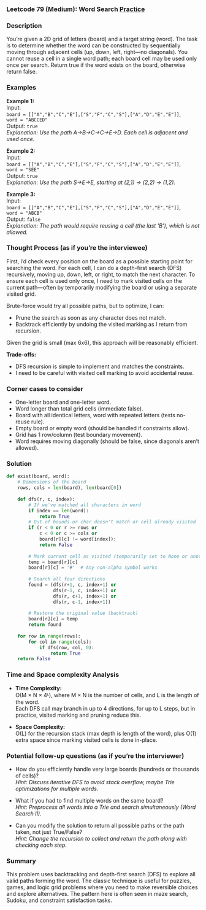 ### Leetcode 79 (Medium): Word Search [Practice](https://leetcode.com/problems/word-search)

### Description  
You’re given a 2D grid of letters (board) and a target string (word). The task is to determine whether the word can be constructed by sequentially moving through adjacent cells (up, down, left, right—no diagonals). You cannot reuse a cell in a single word path; each board cell may be used only once per search. Return true if the word exists on the board, otherwise return false.

### Examples  

**Example 1:**  
Input:  
`board = [["A","B","C","E"],["S","F","C","S"],["A","D","E","E"]]`,  
`word = "ABCCED"`  
Output: `true`  
*Explanation: Use the path A→B→C→C→E→D. Each cell is adjacent and used once.*

**Example 2:**  
Input:  
`board = [["A","B","C","E"],["S","F","C","S"],["A","D","E","E"]]`,  
`word = "SEE"`  
Output: `true`  
*Explanation: Use the path S→E→E, starting at (2,1) → (2,2) → (1,2).*

**Example 3:**  
Input:  
`board = [["A","B","C","E"],["S","F","C","S"],["A","D","E","E"]]`,  
`word = "ABCB"`  
Output: `false`  
*Explanation: The path would require reusing a cell (the last 'B'), which is not allowed.*

### Thought Process (as if you’re the interviewee)  
First, I’d check every position on the board as a possible starting point for searching the word. For each cell, I can do a depth-first search (DFS) recursively, moving up, down, left, or right, to match the next character. To ensure each cell is used only once, I need to mark visited cells on the current path—often by temporarily modifying the board or using a separate visited grid.

Brute-force would try all possible paths, but to optimize, I can:
- Prune the search as soon as any character does not match.
- Backtrack efficiently by undoing the visited marking as I return from recursion.

Given the grid is small (max 6x6), this approach will be reasonably efficient.

**Trade-offs:**  
- DFS recursion is simple to implement and matches the constraints.
- I need to be careful with visited cell marking to avoid accidental reuse.

### Corner cases to consider  
- One-letter board and one-letter word.
- Word longer than total grid cells (immediate false).
- Board with all identical letters, word with repeated letters (tests no-reuse rule).
- Empty board or empty word (should be handled if constraints allow).
- Grid has 1 row/column (test boundary movement).
- Word requires moving diagonally (should be false, since diagonals aren’t allowed).

### Solution

```python
def exist(board, word):
    # Dimensions of the board
    rows, cols = len(board), len(board[0])
    
    def dfs(r, c, index):
        # If we've matched all characters in word
        if index == len(word):
            return True
        # Out of bounds or char doesn't match or cell already visited
        if (r < 0 or r >= rows or
            c < 0 or c >= cols or
            board[r][c] != word[index]):
            return False
        
        # Mark current cell as visited (temporarily set to None or another symbol)
        temp = board[r][c]
        board[r][c] = '#'  # Any non-alpha symbol works
        
        # Search all four directions
        found = (dfs(r+1, c, index+1) or
                 dfs(r-1, c, index+1) or
                 dfs(r, c+1, index+1) or
                 dfs(r, c-1, index+1))
        
        # Restore the original value (backtrack)
        board[r][c] = temp
        return found
    
    for row in range(rows):
        for col in range(cols):
            if dfs(row, col, 0):
                return True
    return False
```

### Time and Space complexity Analysis  

- **Time Complexity:**  
  O(M × N × 4ᴸ), where M × N is the number of cells, and L is the length of the word.  
  Each DFS call may branch in up to 4 directions, for up to L steps, but in practice, visited marking and pruning reduce this.

- **Space Complexity:**  
  O(L) for the recursion stack (max depth is length of the word), plus O(1) extra space since marking visited cells is done in-place.

### Potential follow-up questions (as if you’re the interviewer)  

- How do you efficiently handle very large boards (hundreds or thousands of cells)?  
  *Hint: Discuss iterative DFS to avoid stack overflow, maybe Trie optimizations for multiple words.*

- What if you had to find multiple words on the same board?  
  *Hint: Preprocess all words into a Trie and search simultaneously (Word Search II).*

- Can you modify the solution to return all possible paths or the path taken, not just True/False?  
  *Hint: Change the recursion to collect and return the path along with checking each step.*

### Summary
This problem uses backtracking and depth-first search (DFS) to explore all valid paths forming the word. The classic technique is useful for puzzles, games, and logic grid problems where you need to make reversible choices and explore alternatives. The pattern here is often seen in maze search, Sudoku, and constraint satisfaction tasks.